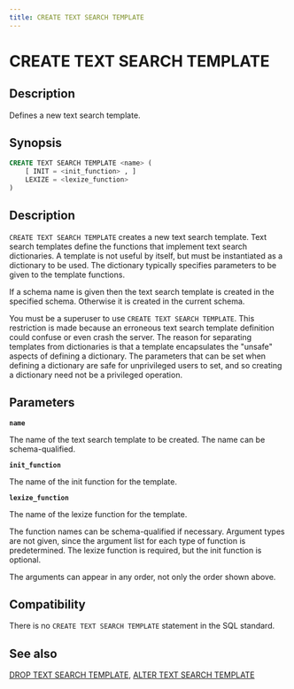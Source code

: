 ```yaml
---
title: CREATE TEXT SEARCH TEMPLATE
---
```


# CREATE TEXT SEARCH TEMPLATE

## Description

Defines a new text search template.

## Synopsis

```sql
CREATE TEXT SEARCH TEMPLATE <name> (
    [ INIT = <init_function> , ]
    LEXIZE = <lexize_function>
)
```

## Description

`CREATE TEXT SEARCH TEMPLATE` creates a new text search template. Text search templates define the functions that implement text search dictionaries. A template is not useful by itself, but must be instantiated as a dictionary to be used. The dictionary typically specifies parameters to be given to the template functions.

If a schema name is given then the text search template is created in the specified schema. Otherwise it is created in the current schema.

You must be a superuser to use `CREATE TEXT SEARCH TEMPLATE`. This restriction is made because an erroneous text search template definition could confuse or even crash the server. The reason for separating templates from dictionaries is that a template encapsulates the "unsafe" aspects of defining a dictionary. The parameters that can be set when defining a dictionary are safe for unprivileged users to set, and so creating a dictionary need not be a privileged operation.

## Parameters

**`name`**

The name of the text search template to be created. The name can be schema-qualified.

**`init_function`**

The name of the init function for the template.

**`lexize_function`**

The name of the lexize function for the template.

The function names can be schema-qualified if necessary. Argument types are not given, since the argument list for each type of function is predetermined. The lexize function is required, but the init function is optional.

The arguments can appear in any order, not only the order shown above.

## Compatibility

There is no `CREATE TEXT SEARCH TEMPLATE` statement in the SQL standard.

## See also

[DROP TEXT SEARCH TEMPLATE](/i18n/zh/docusaurus-plugin-content-docs/current/sql-stmts/sql-stmt-drop-text-search-template.md), [ALTER TEXT SEARCH TEMPLATE](/i18n/zh/docusaurus-plugin-content-docs/current/sql-stmts/sql-stmt-alter-text-search-template.md)
